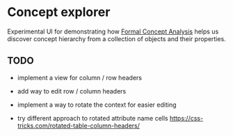 # Concept explorer

Experimental UI for demonstrating how [Formal Concept Analysis](https://en.wikipedia.org/wiki/Formal_concept_analysis) helps us discover concept hierarchy from a collection of objects and their properties.

## TODO

- implement a view for column / row headers
- add way to edit row / column headers
- implement a way to rotate the context for easier editing

- try  different approach to rotated attribute name cells
    https://css-tricks.com/rotated-table-column-headers/